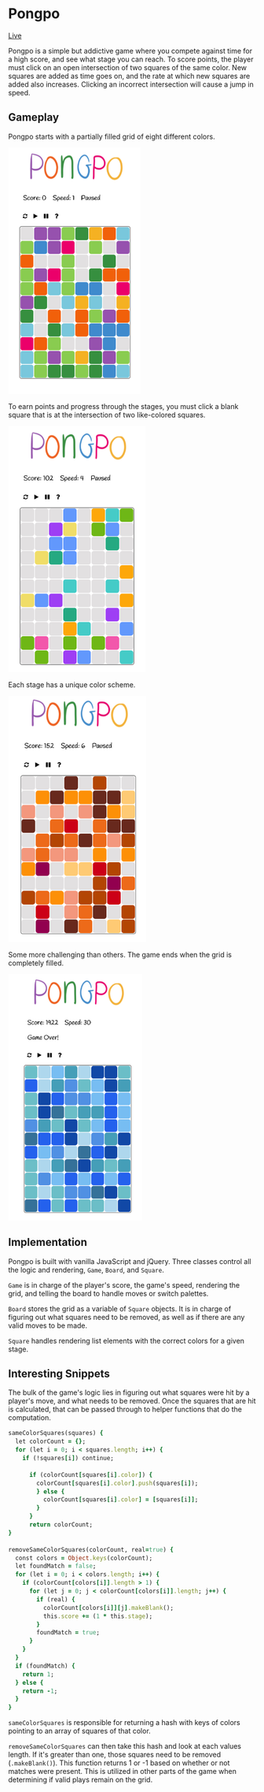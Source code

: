 # Pongpo

[Live](http://antpensi.com/pongpo)

Pongpo is a simple but addictive game where you compete against time for a high score, and see what stage you can reach. To score points, the player must click on an open intersection of two squares of the same color. New squares are added as time goes on, and the rate at which new squares are added also increases. Clicking an incorrect intersection will cause a jump in speed.


## Gameplay

Pongpo starts with a partially filled grid of eight different colors.

<img src="./docs/pongpoStage1Start.png" height="500"/>

To earn points and progress through the stages, you must click a blank square that is at the intersection of two like-colored squares.

<img src="./docs/pongpoStage2HalfClear.png" height="500"/>

Each stage has a unique color scheme.

<img src="./docs/pongpoStage3Start.png" height="500" />

Some more challenging than others. The game ends when the grid is completely filled.

<img src="./docs/pongpoStage5GameOver.png" height="500" />


## Implementation

Pongpo is built with vanilla JavaScript and jQuery. Three classes control all the logic and rendering, `Game`, `Board`, and `Square`.

`Game` is in charge of the player's score, the game's speed, rendering the grid, and telling the board to handle moves or switch palettes.

`Board` stores the grid as a variable of `Square` objects. It is in charge of figuring out what squares need to be removed, as well as if there are any valid moves to be made.

`Square` handles rendering list elements with the correct colors for a given stage.

## Interesting Snippets

The bulk of the game's logic lies in figuring out what squares were hit by a player's move, and what needs to be removed. Once the squares that are hit is calculated, that can be passed through to helper functions that do the computation.

```ruby
sameColorSquares(squares) {
  let colorCount = {};
  for (let i = 0; i < squares.length; i++) {
    if (!squares[i]) continue;

      if (colorCount[squares[i].color]) {
        colorCount[squares[i].color].push(squares[i]);
        } else {
          colorCount[squares[i].color] = [squares[i]];
        }
      }
      return colorCount;
}

removeSameColorSquares(colorCount, real=true) {
  const colors = Object.keys(colorCount);
  let foundMatch = false;
  for (let i = 0; i < colors.length; i++) {
    if (colorCount[colors[i]].length > 1) {
      for (let j = 0; j < colorCount[colors[i]].length; j++) {
        if (real) {
          colorCount[colors[i]][j].makeBlank();
          this.score += (1 * this.stage);
        }
        foundMatch = true;
      }
    }
  }
  if (foundMatch) {
    return 1;
  } else {
    return -1;
  }
}
```

`sameColorSquares` is responsible for returning a hash with keys of colors pointing to an array of squares of that color.

`removeSameColorSquares` can then take this hash and look at each values length. If it's greater than one, those squares need to be removed (`.makeBlank()`). This function returns 1 or -1 based on whether or not matches were present. This is utilized in other parts of the game when determining if valid plays remain on the grid.
